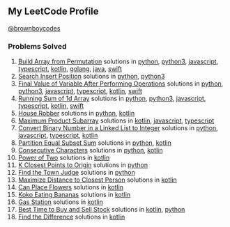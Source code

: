 
## My LeetCode Profile

[@brownboycodes](https://leetcode.com/brownboycodes/)
<br>

### Problems Solved

1. [Build Array from Permutation](https://leetcode.com/problems/build-array-from-permutation "Build Array from Permutation") solutions in [python](./python/buildArray.py), [python3](python3/buildArray.py), [javascript](./javascript/buildArray.js), [typescript](./typescript/buildArray.ts), [kotlin](./kotlin/buildArray.kt), [golang](golang/buildArray.go), [java](java/buildArray.java), [swift](swift/buildArray.swift)
2. [Search Insert Position](https://leetcode.com/problems/search-insert-position/ "Search Insert Position") solutions in [python](python/searchInsert.py), [python3](python3/searchInsert.py)
3. [Final Value of Variable After Performing Operations](https://leetcode.com/problems/final-value-of-variable-after-performing-operations/ "Final Value of Variable After Performing Operations") solutions in [python](python/finalValueAfterOperations.py), [python3](python3/finalValueAfterOperations.py), [javascript](javascript/finalValueAfterOperations.js), [typescript](typescript/finalValueAfterOperations.ts), [kotlin](finalValueAfterOperations), [swift](swift/finalValueAfterOperations.swift)
4. [Running Sum of 1d Array](https://leetcode.com/problems/running-sum-of-1d-array/ "1480. Running Sum of 1d Array") solutions in [python](python/runningSum.py), [python3](python3/runningSum.py), [javascript](javascript/runningSum.js), [typescript](typescript/runningSum.ts), [kotlin](kotlin/runningSum.kt), [swift](swift/runningSum.swift)
5. [House Robber](https://leetcode.com/problems/house-robber/ "House Robber") solutions in [python](python/rob.py), [kotlin](kotlin/rob.kt)
6. [Maximum Product Subarray](https://leetcode.com/problems/maximum-product-subarray/ "Maximum Product Subarray") solutions in [kotlin](kotlin/maxProduct.kt), [javascript](javascript/maxProduct.js), [typescript](typescript/maxProduct.ts)
7. [Convert Binary Number in a Linked List to Integer](https://leetcode.com/problems/convert-binary-number-in-a-linked-list-to-integer/ "1290. Convert Binary Number in a Linked List to Integer") solutions in [python](python/getDecimalValue.py), [javascript](javascript/getDecimalValue.js), [typescript](typescript/getDecimalValue.ts), [kotlin](kotlin/getDecimalValue.kt)
8. [Partition Equal Subset Sum](https://leetcode.com/problems/partition-equal-subset-sum/ "416. Partition Equal Subset Sum") solutions in [python](python/canPartition.py), [kotlin](kotlin/canPartition.kt)
9. [Consecutive Characters](https://leetcode.com/problems/consecutive-characters/ "1446. Consecutive Characters") solutions in [python](python/maxPower.py), [kotlin](kotlin/maxPower.kt)
10. [Power of Two](https://leetcode.com/problems/power-of-two/ "231. Power of Two") solutions in [kotlin](kotlin/powerOfTwo.kt)
11. [K Closest Points to Origin](https://leetcode.com/problems/k-closest-points-to-origin/ "973. K Closest Points to Origin") solutions in [python](python/kClosest.py)
12. [Find the Town Judge](https://leetcode.com/problems/find-the-town-judge/ "997. Find the Town Judge") solutions in [python](python/findJudge.py)
13. [Maximize Distance to Closest Person](https://leetcode.com/problems/maximize-distance-to-closest-person/ "849. Maximize Distance to Closest Person") solutions in [kotlin](kotlin/maxDistToClosest.kt)
14. [Can Place Flowers](https://leetcode.com/problems/can-place-flowers/ "605. Can Place Flowers") solutions in [kotlin](kotlin/canPlaceFlowers.kt)
15. [Koko Eating Bananas](https://leetcode.com/problems/koko-eating-bananas/ "875. Koko Eating Bananas") solutions in [kotlin](kotlin/minEatingSpeed.kt)
16. [Gas Station](https://leetcode.com/problems/gas-station/ "134. Gas Station") solutions in [kotlin](kotlin/canCompleteCircuit.kt)
17. [Best Time to Buy and Sell Stock](https://leetcode.com/problems/best-time-to-buy-and-sell-stock/ "121. Best Time to Buy and Sell Stock") solutions in [kotlin](kotlin/maxProfit.kt), [python](python/maxProfit.py)
18. [Find the Difference](https://leetcode.com/problems/find-the-difference/ "389. Find the Difference") solutions in [kotlin](kotlin/findTheDifference.kt)

